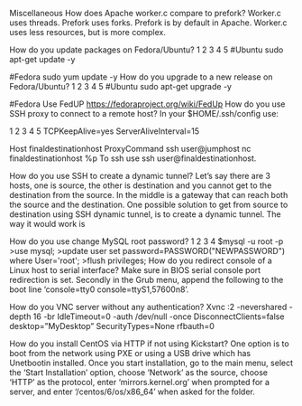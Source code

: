 Miscellaneous
How does Apache worker.c compare to prefork?
Worker.c uses threads. Prefork uses forks. Prefork is by default in Apache. Worker.c uses less resources, but is more complex.

How do you update packages on Fedora/Ubuntu?
1
2
3
4
5
#Ubuntu
sudo apt-get update -y
 
#Fedora
sudo yum update -y
How do you upgrade to a new release on Fedora/Ubuntu?
1
2
3
4
5
#Ubuntu
sudo apt-get upgrade -y
 
#Fedora
Use FedUP https://fedoraproject.org/wiki/FedUp
How do you use SSH proxy to connect to a remote host?
In your $HOME/.ssh/config use:

1
2
3
4
5
TCPKeepAlive=yes
ServerAliveInterval=15
 
Host finaldestinationhost
   ProxyCommand ssh user@jumphost nc finaldestinationhost %p
To ssh use ssh user@finaldestinationhost.

How do you use SSH to create a dynamic tunnel?
Let’s say there are 3 hosts, one is source, the other is destination and you cannot get to the destination from the source.
In the middle is a gateway that can reach both the source and the destination.
One possible solution to get from source to destination using SSH dynamic tunnel, is to create a dynamic tunnel.
The way it would work is

How do you use change MySQL root password?
1
2
3
4
$mysql -u root -p
&gt;use mysql;
&gt;update user set password=PASSWORD(&quot;NEWPASSWORD&quot;) where User='root';
&gt;flush privileges;
How do you redirect console of a Linux host to serial interface?
Make sure in BIOS serial console port redirection is set.
Secondly in the Grub menu, append the following to the boot line ‘console=tty0 console=ttyS1,57600n8’.

How do you VNC server without any authentication?
Xvnc :2 -nevershared -depth 16 -br IdleTimeout=0 -auth /dev/null -once DisconnectClients=false desktop=”MyDesktop” SecurityTypes=None rfbauth=0

How do you install CentOS via HTTP if not using Kickstart?
One option is to boot from the network using PXE or using a USB drive which has Unetbootin installed.
Once you start installation, go to the main menu, select the ‘Start Installation’ option, choose ‘Network’ as the source, choose ‘HTTP’ as the protocol, enter ‘mirrors.kernel.org’ when prompted for a server, and enter ‘/centos/6/os/x86_64’ when asked for the folder.